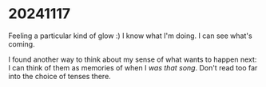 # 20241117

Feeling a particular kind of glow :) I know what I'm doing. I can see what's coming.

I found another way to think about my sense of what wants to happen next: I can think of them as memories of when I _was that song_. Don't read too far into the choice of tenses there.
